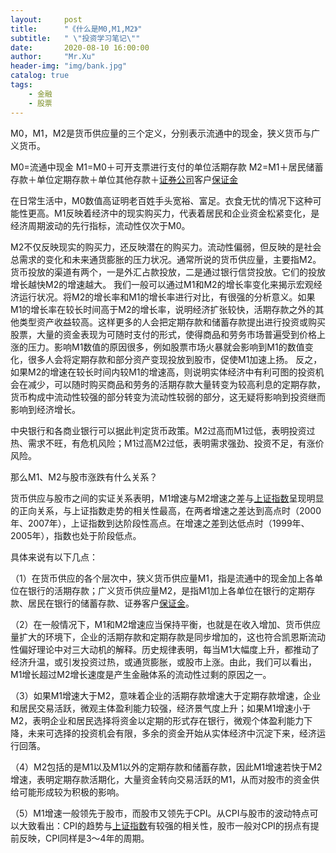 ```yaml
---
layout:     post
title:      "《什么是M0,M1,M2》"
subtitle:   " \"投资学习笔记\""
date:       2020-08-10 16:00:00
author:     "Mr.Xu"
header-img: "img/bank.jpg"
catalog: true
tags:
    - 金融
    - 股票
---
```




M0，M1，M2是货币供应量的三个定义，分别表示流通中的现金，狭义货币与广义货币。



M0=流通中现金
M1=M0＋可开支票进行支付的单位活期存款
M2=M1＋居民储蓄存款＋单位定期存款＋单位其他存款＋[证券公司](https://xueqiu.com/S/SZ399975?from=status_stock_match)客户[保证金](https://xueqiu.com/S/SZ159001?from=status_stock_match)


在日常生活中，M0数值高证明老百姓手头宽裕、富足。衣食无忧的情况下这种可能性更高。M1反映着经济中的现实购买力，代表着居民和企业资金松紧变化，是经济周期波动的先行指标，流动性仅次于M0。


M2不仅反映现实的购买力，还反映潜在的购买力。流动性偏弱，但反映的是社会总需求的变化和未来通货膨胀的压力状况。通常所说的货币供应量，主要指M2。货币投放的渠道有两个，一是外汇占款投放，二是通过银行信贷投放。它们的投放增长越快M2的增速越大。
我们一般可以通过M1和M2的增长率变化来揭示宏观经济运行状况。将M2的增长率和M1的增长率进行对比，有很强的分析意义。如果M1的增长率在较长时间高于M2的增长率，说明经济扩张较快，活期存款之外的其他类型资产收益较高。这样更多的人会把定期存款和储蓄存款提出进行投资或购买股票，大量的资金表现为可随时支付的形式，使得商品和劳务市场普遍受到价格上涨的压力。影响M1数值的原因很多，例如股票市场火暴就会影响到M1的数值变化，很多人会将定期存款和部分资产变现投放到股市，促使M1加速上扬。
反之，如果M2的增速在较长时间内较M1的增速高，则说明实体经济中有利可图的投资机会在减少，可以随时购买商品和劳务的活期存款大量转变为较高利息的定期存款，货币构成中流动性较强的部分转变为流动性较弱的部分，这无疑将影响到投资继而影响到经济增长。


中央银行和各商业银行可以据此判定货币政策。M2过高而M1过低，表明投资过热、需求不旺，有危机风险；M1过高M2过低，表明需求强劲、投资不足，有涨价风险。

那么M1、M2与股市涨跌有什么关系？

货币供应与股市之间的实证关系表明，M1增速与M2增速之差与[上证指数](https://xueqiu.com/S/SH000001?from=status_stock_match)呈现明显的正向关系，与上证指数走势的相关性最高，在两者增速之差达到高点时（2000年、2007年），上证指数到达阶段性高点。在增速之差到达低点时（1999年、2005年），指数也处于阶段低点。

具体来说有以下几点：

（1）在货币供应的各个层次中，狭义货币供应量M1，指是流通中的现金加上各单位在银行的活期存款；广义货币供应量M2，是指M1加上各单位在银行的定期存款、居民在银行的储蓄存款、证券客户[保证金](https://xueqiu.com/S/SZ159001?from=status_stock_match)。

（2）在一般情况下，M1和M2增速应当保持平衡，也就是在收入增加、货币供应量扩大的环境下，企业的活期存款和定期存款是同步增加的，这也符合凯恩斯流动性偏好理论中对三大动机的解释。历史规律表明，每当M1大幅度上升，都推动了经济升温，或引发投资过热，或通货膨胀，或股市上涨。由此，我们可以看出，M1增长超过M2增长速度是产生金融体系的流动性过剩的原因之一。

（3）如果M1增速大于M2，意味着企业的活期存款增速大于定期存款增速，企业和居民交易活跃，微观主体盈利能力较强，经济景气度上升；如果M1增速小于M2，表明企业和居民选择将资金以定期的形式存在银行，微观个体盈利能力下降，未来可选择的投资机会有限，多余的资金开始从实体经济中沉淀下来，经济运行回落。

（4）M2包括的是M1以及M1以外的定期存款和储蓄存款，因此M1增速若快于M2增速，表明定期存款活期化，大量资金转向交易活跃的M1，从而对股市的资金供给可能形成较为积极的影响。

（5）M1增速一般领先于股市，而股市又领先于CPI。从CPI与股市的波动特点可以大致看出：CPI的趋势与[上证指数](https://xueqiu.com/S/SH000001?from=status_stock_match)有较强的相关性，股市一般对CPI的拐点有提前反映，CPI同样是3～4年的周期。







